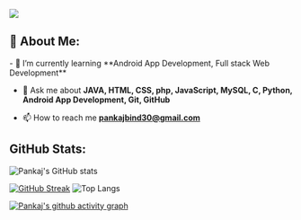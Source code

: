 [![](https://visitcount.itsvg.in/api?id=Pankaj-Bind&icon=0&color=0)](https://visitcount.itsvg.in)

<h2 align="left">💫 About Me:</h2>
- 🌱 I’m currently learning **Android App Development, Full stack Web Development**

- 💬 Ask me about **JAVA, HTML, CSS, php, JavaScript, MySQL, C, Python, Android App Development, Git, GitHub**

- 📫 How to reach me **pankajbind30@gmail.com**

<h2 align="left">GitHub Stats:</h2>

![Pankaj's GitHub stats](https://github-readme-stats.vercel.app/api?username=Pankaj-Bind&show_icons=true&theme=transparent&hide_border=true)

[![GitHub Streak](https://github-readme-streak-stats.herokuapp.com?user=Pankaj-Bind&theme=transparent&hide_border=true)](https://git.io/streak-stats)
![Top Langs](https://github-readme-stats-dosx001.vercel.app/api/top-langs/?username=Pankaj-Bind&langs_count=10&layout=compact&show_icons=true&include_all_commits=true&theme=transparent&hide_border=true) 


[![Pankaj's github activity graph](https://github-readme-activity-graph.vercel.app/graph?username=Pankaj-Bind&theme=github-compact&hide_border=true	)](https://github.com/Pankaj-Bind/github-readme-activity-graph)
